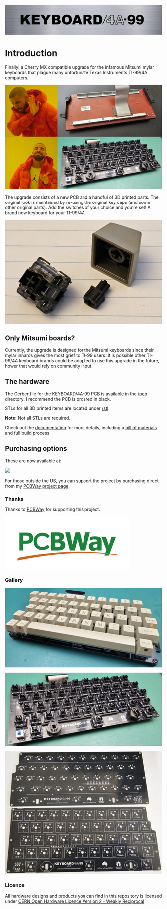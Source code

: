 ![KEYBOARD/4A-99](img/logo.png)

# Introduction

Finally! a Cherry MX compatible upgrade for the infamous Mitsumi mylar keyboards that plague many unfortunate Texas Instruments TI-99/4A computers.

![](img/drake.jpg)

The upgrade consists of a new PCB and a handful of 3D printed parts. The original look is maintained by re-using the original key caps (and some other original parts). Add the switches of your choice and you're set! A brand new keyboard for your TI-99/4A.

![](img/keycap-adapter.jpg)

## Only Mitsumi boards?

Currently, the upgrade is designed for the Mitsumi keyboards since their mylar innards gives the most grief to TI-99 users. It is possible other TI-99/4A keyboard brands could be adapted to use this upgrade in the future, hower that would rely on community input.

## The hardware

The Gerber file for the KEYBOARD/4A-99 PCB is available in the [/pcb](pcb) directory. I recommend the PCB is ordered in black.

STLs for all 3D printed items are located under [/stl](stl). 

**Note:** Not all STLs are required.

Check out the [documentation](doc) for more details, including a [bill of materials](doc#bill-of-materials) and full build process.

## Purchasing options

These are now available at:

<a href="https://www.arcadeshopper.com/wp/store/#!/Keyboard99-Mitsumi-membrane-replacement-PCB-only/p/648592668"><img width="640" src="https://www.arcadeshopper.com/wp/wp-content/uploads/2016/01/Arcadeshopper-horizontal-Web-logo-1024x147.jpg"></img></a>

For those outside the US, you can support the project by purchasing direct from my [PCBWay project page](https://www.pcbway.com/project/shareproject/KEYBOARD_4A_99_0361cd65.html). 

### Thanks

Thanks to [PCBWay](https://pcbway.com/g/186WQ9) for supporting this project.

[![PCBWay](/img/pcbway_sm.png)](https://pcbway.com/g/186WQ9)

### Gallery

![](img/keyboard-populated.jpg)

![](img/keyboard-nocaps.jpg)

![](img/pcb-v1_0.jpg)

### Licence

All hardware designs and products you can find in this repository is licensed under [CERN Open Hardware Licence Version 2 - Weakly Reciprocal](/LICENCE.txt)
